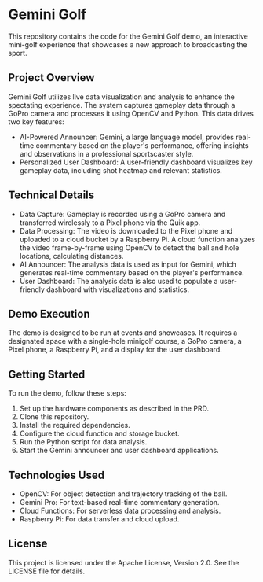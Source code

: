 # Gemini Golf
This repository contains the code for the Gemini Golf demo, an interactive mini-golf experience that showcases a new approach to broadcasting the sport.

## Project Overview
Gemini Golf utilizes live data visualization and analysis to enhance the spectating experience. The system captures gameplay data through a GoPro camera and processes it using OpenCV and Python. This data drives two key features:

- AI-Powered Announcer: Gemini, a large language model, provides real-time commentary based on the player's performance, offering insights and observations in a professional sportscaster style.
- Personalized User Dashboard: A user-friendly dashboard visualizes key gameplay data, including shot heatmap and relevant statistics.

## Technical Details
- Data Capture: Gameplay is recorded using a GoPro camera and transferred wirelessly to a Pixel phone via the Quik app.
- Data Processing: The video is downloaded to the Pixel phone and uploaded to a cloud bucket by a Raspberry Pi. A cloud function analyzes the video frame-by-frame using OpenCV to detect the ball and hole locations, calculating distances.
- AI Announcer: The analysis data is used as input for Gemini, which generates real-time commentary based on the player's performance.
- User Dashboard: The analysis data is also used to populate a user-friendly dashboard with visualizations and statistics.

## Demo Execution
The demo is designed to be run at events and showcases. It requires a designated space with a single-hole minigolf course, a GoPro camera, a Pixel phone, a Raspberry Pi, and a display for the user dashboard.

## Getting Started
To run the demo, follow these steps:

1. Set up the hardware components as described in the PRD.
1. Clone this repository.
1. Install the required dependencies.
1. Configure the cloud function and storage bucket.
1. Run the Python script for data analysis.
1. Start the Gemini announcer and user dashboard applications.

## Technologies Used
- OpenCV: For object detection and trajectory tracking of the ball.
- Gemini Pro: For text-based real-time commentary generation.
- Cloud Functions: For serverless data processing and analysis.
- Raspberry Pi: For data transfer and cloud upload.

## License
This project is licensed under the Apache License, Version 2.0. See the LICENSE file for details.


